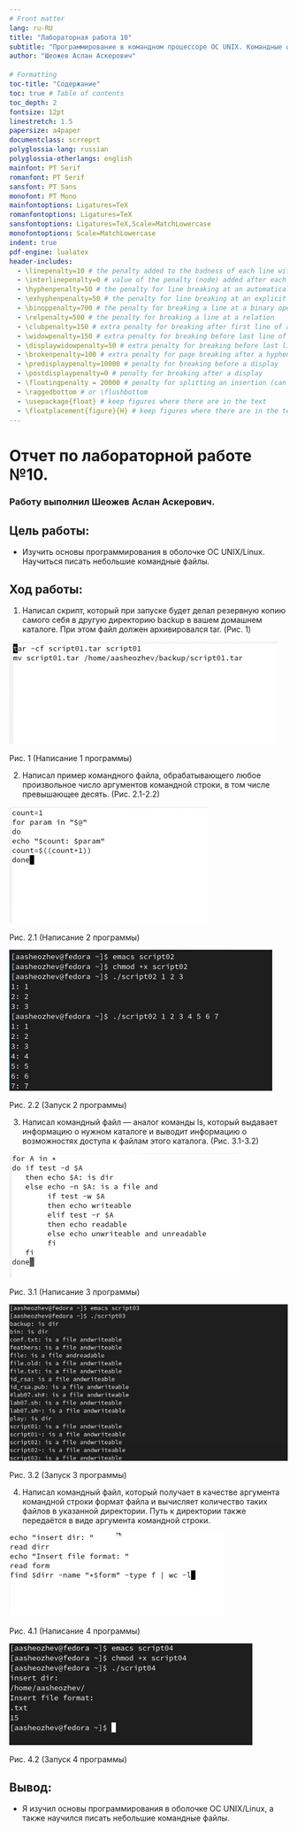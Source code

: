 ```yaml
---
# Front matter
lang: ru-RU
title: "Лабораторная работа 10"
subtitle: "Программирование в командном процессоре ОС UNIX. Командные файлы."
author: "Шеожев Аслан Аскерович"

# Formatting
toc-title: "Содержание"
toc: true # Table of contents
toc_depth: 2
fontsize: 12pt
linestretch: 1.5
papersize: a4paper
documentclass: scrreprt
polyglossia-lang: russian
polyglossia-otherlangs: english
mainfont: PT Serif
romanfont: PT Serif
sansfont: PT Sans
monofont: PT Mono
mainfontoptions: Ligatures=TeX
romanfontoptions: Ligatures=TeX
sansfontoptions: Ligatures=TeX,Scale=MatchLowercase
monofontoptions: Scale=MatchLowercase
indent: true
pdf-engine: lualatex
header-includes:
  - \linepenalty=10 # the penalty added to the badness of each line within a paragraph (no associated penalty node) Increasing the value makes tex try to have fewer lines in the paragraph.
  - \interlinepenalty=0 # value of the penalty (node) added after each line of a paragraph.
  - \hyphenpenalty=50 # the penalty for line breaking at an automatically inserted hyphen
  - \exhyphenpenalty=50 # the penalty for line breaking at an explicit hyphen
  - \binoppenalty=700 # the penalty for breaking a line at a binary operator
  - \relpenalty=500 # the penalty for breaking a line at a relation
  - \clubpenalty=150 # extra penalty for breaking after first line of a paragraph
  - \widowpenalty=150 # extra penalty for breaking before last line of a paragraph
  - \displaywidowpenalty=50 # extra penalty for breaking before last line before a display math
  - \brokenpenalty=100 # extra penalty for page breaking after a hyphenated line
  - \predisplaypenalty=10000 # penalty for breaking before a display
  - \postdisplaypenalty=0 # penalty for breaking after a display
  - \floatingpenalty = 20000 # penalty for splitting an insertion (can only be split footnote in standard LaTeX)
  - \raggedbottom # or \flushbottom
  - \usepackage{float} # keep figures where there are in the text
  - \floatplacement{figure}{H} # keep figures where there are in the text
---
```


# Отчет по лабораторной работе №10.
### Работу выполнил Шеожев Аслан Аскерович. 

## Цель работы:

* Изучить основы программирования в оболочке ОС UNIX/Linux. Научиться писать небольшие командные файлы.

## Ход работы:

1. Написал скрипт, который при запуске будет делал резервную копию самого себя в другую директорию backup в вашем домашнем каталоге. При этом файл должен архивировался tar. (Рис. 1)

![Рис. 1 (Написание 1 программы)](image/script01.jpg) 

Рис. 1 (Написание 1 программы)

2. Написал пример командного файла, обрабатывающего любое произвольное число аргументов командной строки, в том числе превышающее десять. (Рис. 2.1-2.2)

![Рис. 2.1 (Написание 2 программы)](image/script02.jpg) 

Рис. 2.1 (Написание 2 программы)

![Рис. 2.2 (Запуск 2 программы)](image/2.jpg) 

Рис. 2.2 (Запуск 2 программы)

3. Написал командный файл — аналог команды ls, который выдавает информацию о нужном каталоге и выводит информацию о возможностях доступа к файлам этого каталога. (Рис. 3.1-3.2)

![Рис. 3.1 (Написание 3 программы)](image/script03.jpg) 

Рис. 3.1 (Написание 3 программы)

![Рис. 3.2 (Запуск 3 программы)](image/3.jpg) 

Рис. 3.2 (Запуск 3 программы)

4. Написал командный файл, который получает в качестве аргумента командной строки формат файла и вычисляет количество таких файлов в указанной директории. Путь к директории также передаётся в виде аргумента командной строки.

![Рис. 4.1 (Написание 4 программы)](image/script04.jpg) 

Рис. 4.1 (Написание 4 программы)

![Рис. 4.2 (Запуск 4 программы)](image/4.jpg) 

Рис. 4.2 (Запуск 4 программы)

## Вывод:

* Я изучил основы программирования в оболочке ОС UNIX/Linux, а также научился писать небольшие командные файлы.